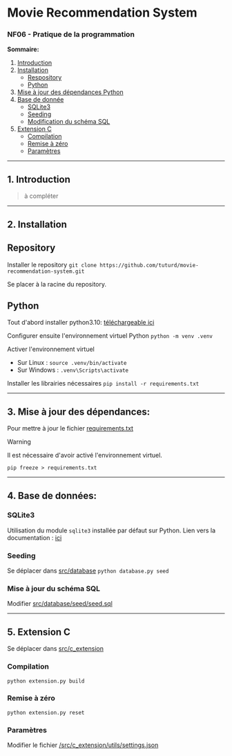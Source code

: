 # Movie Recommendation System
### NF06 - Pratique de la programmation

**Sommaire:**

1. [Introduction](#1-introduction)
2. [Installation](#1-installation)
    - [Respository](#repository)
    - [Python](#python)
3. [Mise à jour des dépendances Python](#2-mise-à-jour-des-dépendances)
4. [Base de donnée](#3-base-de-données)
    - [SQLite3](#sqlite3)
    - [Seeding](#seeding)
    - [Modification du schéma SQL](#mise-à-jour-du-schéma-sql)
5. [Extension C](#4-extension-c)
    - [Compilation](#compilation)
    - [Remise à zéro](#remise-à-zéro)
    - [Paramètres](#paramètres)

<hr>

## 1. Introduction
> à compléter

<hr>

## 2. Installation

## Repository

Installer le repository
`git clone https://github.com/tuturd/movie-recommendation-system.git`

Se placer à la racine du repository.


## Python

Tout d'abord installer python3.10: [téléchargeable ici](https://www.python.org/downloads/)

Configurer ensuite l'environnement virtuel Python
`python -m venv .venv`

Activer l'environnement virtuel
- Sur Linux : `source .venv/bin/activate`
- Sur Windows : `.venv\Scripts\activate`

Installer les librairies nécessaires
`pip install -r requirements.txt`

<hr>

## 3. Mise à jour des dépendances:

Pour mettre à jour le fichier [requirements.txt](requirements.txt)
> [!WARNING]  
> Il est nécessaire d'avoir activé l'environnement virtuel.

`pip freeze > requirements.txt`

<hr>

## 4. Base de données:

### SQLite3
Utilisation du module `sqlite3` installée par défaut sur Python.
Lien vers la documentation : [ici](https://www.sqlite.org/docs.html)

### Seeding
Se déplacer dans [src/database](src/database/seed)
`python database.py seed`

### Mise à jour du schéma SQL
Modifier [src/database/seed/seed.sql](src/database/seed/seed.sql)

<hr>

## 5. Extension C
Se déplacer dans [src/c_extension](src/c_extension)

### Compilation
`python extension.py build`

### Remise à zéro
`python extension.py reset`

### Paramètres
Modifier le fichier [/src/c_extension/utils/settings.json](/src/c_extension/utils/settings.json)